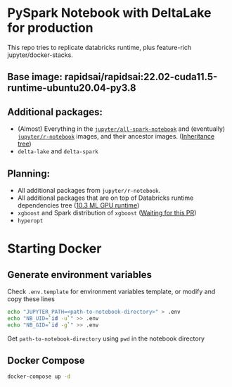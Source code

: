 # PySpark Notebook with DeltaLake for production

This repo tries to replicate databricks runtime, plus feature-rich jupyter/docker-stacks.

## Base image: rapidsai/rapidsai:22.02-cuda11.5-runtime-ubuntu20.04-py3.8
## Additional packages:
- (Almost) Everything in the [`jupyter/all-spark-notebook`](https://jupyter-docker-stacks.readthedocs.io/en/latest/using/selecting.html#jupyter-all-spark-notebook) and (eventually) [`jupyter/r-notebook`](https://jupyter-docker-stacks.readthedocs.io/en/latest/using/selecting.html#jupyter-r-notebook) images, and their ancestor images. ([Inheritance tree](http://interactive.blockdiag.com/?compression=deflate&src=eJyFzTEPgjAQhuHdX9Gws5sQjGzujsaYKxzmQrlr2msMGv-71K0srO_3XGud9NNA8DSfgzESCFlBSdi0xkvQAKTNugw4QnL6GIU10hvX-Zh7Z24OLLq2SjaxpvP10lX35vCf6pOxELFmUbQiUz4oQhYzMc3gCrRt2cWe_FKosmSjyFHC6OS1AwdQWCtyj7sfh523_BI9hKlQ25YdOFdv5fcH0kiEMA))
- `delta-lake` and `delta-spark`

## Planning:
- All additional packages from `jupyter/r-notebook`.
- All additional packages that are on top of Databricks runtime dependencies tree ([10.3 ML GPU runtime](https://docs.databricks.com/release-notes/runtime/10.3ml.html#python-libraries-on-gpu-clusters))
- `xgboost` and Spark distribution of `xgboost` ([Waiting for this PR](https://github.com/dmlc/xgboost/pull/7709))
- `hyperopt`

# Starting Docker

## Generate environment variables
Check `.env.template` for environment variables template, or modify and copy these lines
```sh
echo "JUPYTER_PATH=<path-to-notebook-directory>" > .env
echo "NB_UID=`id -u`" >> .env
echo "NB_GID=`id -g`" >> .env
```
Get `path-to-notebook-directory` using `pwd` in the notebook directory

## Docker Compose
```sh
docker-compose up -d
```
